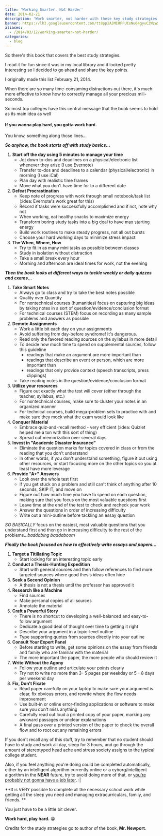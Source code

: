 ```yaml
---
title: 'Working Smarter, Not Harder'
date: 2014-02-21
description: 'Work smarter, not harder with these key study strategies.'
banner: https://lh3.googleusercontent.com/tt8pp2AJMIRFFUCxNu64gyuCZWzwSJ3H8fSQjaIfxaTP5iAk8i_v1aPki9VbDqEZ5t2urvdU32M2EozBy6Yb1B0Nrf0pRucimvD24_9xRJ3qWAoLBCQa9LUZiOGQinrjuPx03Idzy88loUErtg8KL1xJNOOn0xK1I8QpKhgIPwYwq9KgC2v9JfYP1DXhgwfcCP1Epee8r9BT7nn55CJzrDdSXCN8HeY7jNkjfNmGL02DsXV1P1kjq0VB0JMesnbO_Ge28k-wHzxDyzvDCp_5GlUrkInG-sfZwog-zioKpEMGIRmDLfS3zm0SsZwqOSPex-tY-26rq9A_3FYyWv1-uNWnDItIBwC81C9y33czuJj3UFhhtXKixK22W6L_FwxV0bVzyz5_7TQJYwce5vP8dq5emVwuhEY9j_paNYC2dOwpDLzO2rb3muDBb_dtG6zfdTnpSSzcak8K3Av3J2hyMqF78ZIMIhBkDfYBUxhtNRBzd7cmaBq8n1knnuirsoIZLGtBmdZBC51m3Oq2Qp_xM62XyPMYJD4hXucuEONEaoKy1atsFNlRc_IIt9_F2Bh_JB2PdGTAYDvf0OSIx5e1O2PdBlokhyt9WMP9x-scRrxxa_O1l0C0jAMdA8jiOHPW=w1551-h969-no
aliases:
  - /2014/03/12/working-smarter-not-harder/
categories:
  - blog
---
```


So there's this book that covers the best study strategies.

I read it for fun since it was in my local library and it looked pretty interesting so I decided to go ahead and share the key points.

I originally made this list February 21, 2014.

When there are so many time-consuming distractions out there, it's much more effective to know how to correctly manage all your precious mili-seconds.

So most top colleges have this central message that the book seems to hold as its main idea as well

#### If you wanna play hard, you gotta work hard.

You know, something along those lines...

**_So anyhow, the book starts off with study basics..._**

1.  **Start off the day using 5 minutes to manage your time**
    - Jot down to-dos and deadlines on a physical/electronic list whenever they arise (I use Evernote)
    - Transfer to-dos and deadlines to a calendar (physical/electronic) in morning (I use iCal)
    - Plan day with realistic time frames
    - Move what you don't have time for to a different date
2.  **Defeat Procrastination**
    - Keep note of progress with work through small notebook/task list (:idea: Evernote's work great for this)
    - Record if tasks were successfully accomplished and if not, note why not
    - When working, eat healthy snacks to maximize energy
    - Transform boring study tasks into a big deal to have max starting energy
    - Build work routines to make steady progress, not all out bursts
    - Choose your hard working days to minimize stress impact
3.  **The When, Where, How**
    - Try to fit in as many mini tasks as possible between classes
    - Study in isolation without distraction
    - Take a small break every hour
    - Morning and afternoon are ideal times for work, not the evening

**_Then the book looks at different ways to tackle weekly or daily quizzes and exams..._**

1.  **Take Smart Notes**
    - Always go to class and try to take the best notes possible
    - Quality over Quantity
    - For nontechnical courses (humanities) focus on capturing big ideas by taking notes in a sort of question/evidence/conclusion format
    - For technical courses (STEM) focus on recording as many sample problems and answers as possible
2.  **Demote Assignments**
    - Work a little bit each day on your assignments
    - Avoid suffering from day-before syndrome! It's dangerous.
    - Read only the favored reading sources on the syllabus in more detail
    - To decide how much time to spend on supplemental sources, follow this guideline
      - readings that make an argument are more important than
      - readings that describe an event or person, which are more important than
      - readings that only provide context (speech transcripts, press clippings)
    - Take reading notes in the question/evidence/conclusion format
3.  **Utilize your resources**
    - Figure out exactly what the test will cover (either through the teacher, syllabus, etc.)
    - For nontechnical courses, make sure to cluster your notes in an organized manner
    - For technical courses, build mega-problem sets to practice with and make sure they mock what the exam would look like
4.  **Conquer Material**
    - Embrace quiz-and-recall method - very efficient (:idea: Quizlet helped me a ton with this sort of thing)
    - Spread out memorization over several days
5.  **Invest in "Academic Disaster Insurance"**
    - Eliminate the question marks for topics covered in class or from the reading that you don't understand
    - In other words, if you don't understand something, figure it out using other resources, or start focusing more on the other topics so you at least have more leverage
6.  **Provide "A+" Answers**
    - Look over the whole test first
    - If you get stuck on a problem and still can't think of anything after 10 seconds, SKIP IT, and move on
    - Figure out how much time you have to spend on each question, making sure that you focus on the most valuable questions first
    - Leave time at the end of the test to check and recheck your work
    - Answer the questions in order of increasing difficulty
    - Write out a mini-outline before tackling an essay question

_SO BASICALLY_ focus on the easiest, most valuable questions that you understand first and then go in increasing difficulty to the rest of the problems..._baddabing baddaboom_

**_Finally the book focused on how to effectively write essays and papers..._**

1.  **Target a Titillating Topic**
    - Start looking for an interesting topic early
2.  **Conduct a Thesis-Hunting Expedition**
    - Start with general sources and then follow references to find more targeted sources where good thesis ideas often hide
3.  **Seek a Second Opinion**
    - A thesis is not a thesis until the professor has approved it
4.  **Research like a Machine**
    - Find sources
    - Make personal copies of all sources
    - Annotate the material
5.  **Craft a Powerful Story**
    - There is no shortcut to developing a well-balanced and easy-to-follow argument
    - Dedicate a good deal of thought over time to getting it right
    - Describe your argument in a topic-level outline
    - Type supporting quotes from sources directly into your outline
6.  **Consult Your Expert Panel**
    - Before starting to write, get some opinions on the essay from friends and family who are familiar with the material
    - The more important the paper, the more people who should review it
7.  **Write Without the Agony**
    - Follow your outline and articulate your points clearly
    - Try not to write no more than 3- 5 pages per weekday or 5 - 8 days per weekend day
8.  **Fix, Don't Fixate**
    - Read paper carefully on your laptop to make sure your argument is clear, fix obvious errors, and rewrite where the flow needs improvement
    - Use built-in or online error-finding applications or software to make sure you don't miss anything
    - Carefully read out loud a printed copy of your paper, marking any awkward passages or unclear explanations
    - A final pass over a printed version of the paper to check the overall flow and to root out any remaining errors

If you don't recall any of this stuff, try to remember that no student should have to study and work all day, sleep for 3 hours, and go through the amount of stereotyped head ache and stress society assigns to the typical college student.

Also, if you feel anything you're doing could be completed automatically, either by an intelligent algorithm currently online or a cyborg/intelligent algorithm in the **NEAR** future, try to avoid doing more of that, or [you're probably not gonna have a job later](https://www.economist.com/news/briefing/21594264-previous-technological-innovation-has-always-delivered-more-long-run-employment-not-less 'Economist Article on Tech Replacing People'). :|

**It is VERY possible to complete all the necessary school work while getting all the sleep you need and managing extracurriculars, family, and friends. **

You just have to be a little bit clever.

**Work hard, play hard.** 😁

Credits for the study strategies go to author of the book, **Mr. Newport**.
